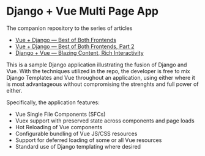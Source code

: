 # Django + Vue Multi Page App

The companion repository to the series of articles
 * [Vue + Django — Best of Both Frontends](https://medium.com/js-dojo/vue-django-best-of-both-frontends-701307871478)
 * [Vue + Django — Best of Both Frontends, Part 2](https://medium.com/js-dojo/django-vue-vuex-best-of-both-frontends-part-2-1dcb78215575)
 * [Django + Vue — Blazing Content, Rich Interactivity](https://medium.com/js-dojo/django-vue-blazing-content-rich-interactivity-b34e45d8c602)

This is a sample Django application illustrating the fusion of Django and Vue. With the techniques utilized in the repo, the developer is free to mix Django Templates and Vue throughout an application, using either where it is most advantageous without compromising the strenghts and full power of either.

Specifically, the application features:
  * Vue Single File Components (SFCs)
  * Vuex support with preserved state across components and page loads
  * Hot Reloading of Vue components
  * Configurable bundling of Vue JS/CSS resources
  * Support for deferred loading of some or all Vue resources
  * Standard use of Django templating where desired
  
  
  
